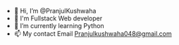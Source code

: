 - 👋 Hi, I’m @PranjulKushwaha
- 👀 I'm Fullstack Web developer 
- 🌱 I’m currently learning Python
- 📫 My contact Email Pranjulkushwaha048@gmail.com

<!---
PranjulKushwaha/PranjulKushwaha is a ✨ special ✨ repository because its `README.md` (this file) appears on your GitHub profile.
You can click the Preview link to take a look at your changes.
--->

